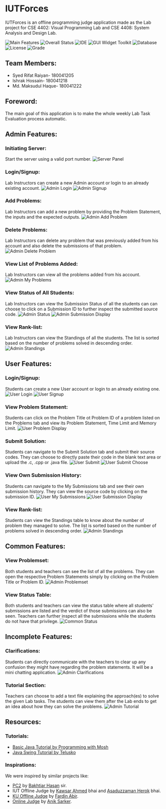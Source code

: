 # IUTForces
IUTForces is an offline programming judge application made as the Lab project for CSE 4402: Visual Programming Lab and CSE 4408: System Analysis and Design Lab.

![Main Features](https://img.shields.io/badge/Main%20features-Complete-brightgreen)
![Overall Status](https://img.shields.io/badge/Status-Work--in--progress-yellow)
![IDE](https://img.shields.io/badge/IDE-Apache%20NetBeans%20IDE%2012.0-blue)
![GUI Widget Toolkit](https://img.shields.io/badge/GUI%20Widget%20Toolkit-Java%20Swing-red)
![Database](https://img.shields.io/badge/Database-SQLite-green)
![License](https://img.shields.io/badge/license-GNU%20General%20Public%20License%20v3.0-green)
![Grade](https://img.shields.io/badge/Grade-Not%20Yet%20Graded-lightgrey)

## Team Members:
* Syed Rifat Raiyan- 180041205
* Ishrak Hossain- 180041218
* Md. Maksudul Haque- 180041222

## Foreword:
The main goal of this application is to make the whole weekly Lab Task Evaluation process automatic.

## Admin Features:
### Initiating Server:
Start the server using a valid port number.
![Server Panel](featuresDemo/Server2.png)

### Login/Signup:
Lab Instructors can create a new Admin account or login to an already existing account.
![Admin Login](featuresDemo/AdminLogin2.png)
![Admin Signup](featuresDemo/AdminSignup.png)

### Add Problems:
Lab Instructors can add a new problem by providing the Problem Statement, the inputs and the expected outputs.
![Admin Add Problem](featuresDemo/AdminManageProblemAdd.png)

### Delete Problems:
Lab Instructors can delete any problem that was previously added from his account and also delete the submissions of that problem.
![Admin Delete Problem](featuresDemo/AdminManageProblemDelete.png)

### View List of Problems Added:
Lab Instructors can view all the problems added from his account.
![Admin My Problems](featuresDemo/AdminMyProblems.png)

### View Status of All Students:
Lab Instructors can view the Submission Status of all the students can can choose to click on a Submission ID to further inspect the submitted source code.
![Admin Status](featuresDemo/AdminStatus.png)
![Admin Submission Display](featuresDemo/AdminSubmissionDisplay.png)

### View Rank-list:
Lab Instructors can view the Standings of all the students. The list is sorted based on the number of problems solved in descending order.
![Admin Standings](featuresDemo/AdminStandings.png)

## User Features:
### Login/Signup:
Students can create a new User account or login to an already existing one.
![User Login](featuresDemo/UserLogin.png)
![User Signup](featuresDemo/UserSignup.png)

### View Problem Statement:
Students can click on the Problem Title ot Problem ID of a problem listed on the Problems tab and view its Problem Statement, Time Limit and Memory Limit.
![User Problem Display](featuresDemo/UserProblemDisplay.png)

### Submit Solution:
Students can navigate to the Submit Solution tab and submit their source codes. They can choose to directly paste their code in the blank text area or upload the .c, .cpp or .java file.
![User Submit](featuresDemo/UserSubmit.png)
![User Submit Choose](featuresDemo/UserSubmitChoose.png)

### View Own Submission History:
Students can navigate to the My Submissions tab and see their own submission history. They can view the source code by clicking on the submission ID.
![User My Submissions](featuresDemo/UserMySubmissions.png)
![User Submission Display](featuresDemo/AdminSubmissionDisplay.png)

### View Rank-list:
Students can view the Standings table to know about the number of problem they managed to solve. The list is sorted based on the number of problems solved in descending order.
![Admin Standings](featuresDemo/AdminStandings.png)

## Common Features:
### View Problemset:
Both students and teachers can see the list of all the problems. They can open the respective Problem Statements simply by clicking on the Problem Title or Problem ID.
![Admin Problemset](featuresDemo/AdminProblemset.png)

### View Status Table:
Both students and teachers can view the status table where all students' submissions are listed and the verdict of those submissions can also be seen. Teachers can further inspect all the submissions while the students do not have that privilege.
![Common Status](featuresDemo/AdminStatus.png)

## Incomplete Features:
### Clarifications:
Students can directly communicate with the teachers to clear up any confusion they might have regarding the problem statements. It will be a mini chatting application.
![Admin Clarifications](featuresDemo/AdminClarifications.png)

### Tutorial Section:
Teachers can choose to add a text file explaining the approach(es) to solve the given Lab tasks. The students can view them after the Lab ends to get an idea about how they can solve the problems.
![Admin Tutorial](featuresDemo/AdminTutorial.png)

## Resources:
### Tutorials:
* [Basic Java Tutorial by Programming with Mosh](https://www.youtube.com/watch?v=eIrMbAQSU34&t=6991s)
* [Java Swing Tutorial by Telusko](https://www.youtube.com/playlist?list=PLsyeobzWxl7pVZdyDXj0arOdTzo4MYekh)

### Inspirations:
We were inspired by similar projects like:
* [PC2](https://github.com/ishtupeed/miscellaneous/tree/master/JAVA-Project/PC2) by [Bakhtiar Hasan](https://github.com/ishtupeed) sir.
* IUT Offline Judge by [Kawsar Ahmed](https://github.com/k4w54r) bhai and [Asaduzzaman Herok](https://github.com/ASADUZZAMAN-HEROK) bhai.
* [KU Offline Judge](https://github.com/fardinabir/CSEKU_SDP_2019_OFFLINE_JUDGE) by [Fardin Abir](https://github.com/fardinabir).
* [Online Judge](https://github.com/AnikSarker/CSE-202-Term-Project-Online-Judge) by [Anik Sarker](https://github.com/AnikSarker).
